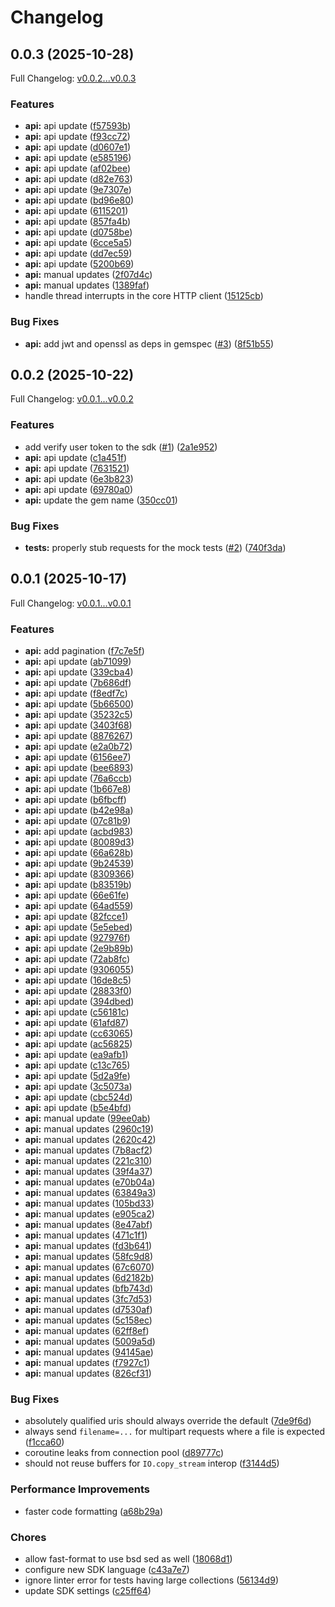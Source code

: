 # Changelog

## 0.0.3 (2025-10-28)

Full Changelog: [v0.0.2...v0.0.3](https://github.com/whopio/whopsdk-ruby/compare/v0.0.2...v0.0.3)

### Features

* **api:** api update ([f57593b](https://github.com/whopio/whopsdk-ruby/commit/f57593b8c663eb02087053b4afdae6a1cb3f0332))
* **api:** api update ([f93cc72](https://github.com/whopio/whopsdk-ruby/commit/f93cc72cb4ea4b88eb038ba1beb3e1b15abdeb71))
* **api:** api update ([d0607e1](https://github.com/whopio/whopsdk-ruby/commit/d0607e1e42b88416cb361b71c517ef8cb3d63086))
* **api:** api update ([e585196](https://github.com/whopio/whopsdk-ruby/commit/e585196705e29132831730fd7420b9ae008078c1))
* **api:** api update ([af02bee](https://github.com/whopio/whopsdk-ruby/commit/af02beef6674bafe3a06324ec028ad4aa373dc80))
* **api:** api update ([d82e763](https://github.com/whopio/whopsdk-ruby/commit/d82e76376492bbadfcf2076055efe159fe1910f8))
* **api:** api update ([9e7307e](https://github.com/whopio/whopsdk-ruby/commit/9e7307e336c1085c0e591c9783f61a5524a5fd64))
* **api:** api update ([bd96e80](https://github.com/whopio/whopsdk-ruby/commit/bd96e80107f6c07541c57a63a90a633af22728fc))
* **api:** api update ([6115201](https://github.com/whopio/whopsdk-ruby/commit/61152016923691ee1a5b779c1fff55137cce8bfc))
* **api:** api update ([857fa4b](https://github.com/whopio/whopsdk-ruby/commit/857fa4b486a7eca620fb007b2a49b6274999973c))
* **api:** api update ([d0758be](https://github.com/whopio/whopsdk-ruby/commit/d0758be1bc5d663f20615c010308320257055907))
* **api:** api update ([6cce5a5](https://github.com/whopio/whopsdk-ruby/commit/6cce5a50461c8f30523ca1b426d6119c030d4095))
* **api:** api update ([dd7ec59](https://github.com/whopio/whopsdk-ruby/commit/dd7ec595756131adb75a0b610973deb36944abec))
* **api:** api update ([5200b69](https://github.com/whopio/whopsdk-ruby/commit/5200b6950ee0ee7d76caf2bc41418733c57b46b7))
* **api:** manual updates ([2f07d4c](https://github.com/whopio/whopsdk-ruby/commit/2f07d4ce1da116b57bd84e864a351091ec76da19))
* **api:** manual updates ([1389faf](https://github.com/whopio/whopsdk-ruby/commit/1389faf501860796adc9672dd5fa69be895e95dd))
* handle thread interrupts in the core HTTP client ([15125cb](https://github.com/whopio/whopsdk-ruby/commit/15125cbe9bdfabe2dfe7877474dd2910ef20ac23))


### Bug Fixes

* **api:** add jwt and openssl as deps in gemspec ([#3](https://github.com/whopio/whopsdk-ruby/issues/3)) ([8f51b55](https://github.com/whopio/whopsdk-ruby/commit/8f51b55a3c9367312eac1f54e9b111766c68fded))

## 0.0.2 (2025-10-22)

Full Changelog: [v0.0.1...v0.0.2](https://github.com/whopio/whopsdk-ruby/compare/v0.0.1...v0.0.2)

### Features

* add verify user token to the sdk ([#1](https://github.com/whopio/whopsdk-ruby/issues/1)) ([2a1e952](https://github.com/whopio/whopsdk-ruby/commit/2a1e952fb4a42e83b66960d1a9d1b0c463a6bbac))
* **api:** api update ([c1a451f](https://github.com/whopio/whopsdk-ruby/commit/c1a451fa23e49d6fffbfa7f14855010fc6c59b82))
* **api:** api update ([7631521](https://github.com/whopio/whopsdk-ruby/commit/76315210f8b5470fb795215050cc7ab4e70bd40e))
* **api:** api update ([6e3b823](https://github.com/whopio/whopsdk-ruby/commit/6e3b823ecfa4c55bff3b4532864b9e78d8eb9f5b))
* **api:** api update ([69780a0](https://github.com/whopio/whopsdk-ruby/commit/69780a0352b9990ffa91ceaabf4aa630f8ca6966))
* **api:** update the gem name ([350cc01](https://github.com/whopio/whopsdk-ruby/commit/350cc019f142b908e342dc7f74c7626b01876904))


### Bug Fixes

* **tests:** properly stub requests for the mock tests ([#2](https://github.com/whopio/whopsdk-ruby/issues/2)) ([740f3da](https://github.com/whopio/whopsdk-ruby/commit/740f3daf9330c3d680264ce1a6cec72922540e38))

## 0.0.1 (2025-10-17)

Full Changelog: [v0.0.1...v0.0.1](https://github.com/whopio/whopsdk-ruby/compare/v0.0.1...v0.0.1)

### Features

* **api:** add pagination ([f7c7e5f](https://github.com/whopio/whopsdk-ruby/commit/f7c7e5f8ba9fc404b004e1f15eaa87a46ab268c9))
* **api:** api update ([ab71099](https://github.com/whopio/whopsdk-ruby/commit/ab71099746e93243dd9cbccbe0800d741661719e))
* **api:** api update ([339cba4](https://github.com/whopio/whopsdk-ruby/commit/339cba4d33b7eb17ad26af87cd240d973c8dfa75))
* **api:** api update ([7b686df](https://github.com/whopio/whopsdk-ruby/commit/7b686df4031e138f0e05da91e23596f53705ddcd))
* **api:** api update ([f8edf7c](https://github.com/whopio/whopsdk-ruby/commit/f8edf7cf77f573afdad898f361f6706f833d6aff))
* **api:** api update ([5b66500](https://github.com/whopio/whopsdk-ruby/commit/5b66500fb52998222e3805689a0c14577ee273cd))
* **api:** api update ([35232c5](https://github.com/whopio/whopsdk-ruby/commit/35232c5dde6ac99f5b9b4f86086632c4ad26dfe0))
* **api:** api update ([3403f68](https://github.com/whopio/whopsdk-ruby/commit/3403f687a93775444d0e5ab015b2e363b9dcdb43))
* **api:** api update ([8876267](https://github.com/whopio/whopsdk-ruby/commit/8876267627fef01ba935882f7f82cdc233e60b82))
* **api:** api update ([e2a0b72](https://github.com/whopio/whopsdk-ruby/commit/e2a0b72e26dc0186b8b43c354e26b687b2252702))
* **api:** api update ([6156ee7](https://github.com/whopio/whopsdk-ruby/commit/6156ee79bc0dc667a9faa0b5f08434383cb513bb))
* **api:** api update ([bee6893](https://github.com/whopio/whopsdk-ruby/commit/bee68934a3c161bfde4cd157f9dad01ec4e802d6))
* **api:** api update ([76a6ccb](https://github.com/whopio/whopsdk-ruby/commit/76a6ccb85eab10529c982790d0fd7fbaccab7251))
* **api:** api update ([1b667e8](https://github.com/whopio/whopsdk-ruby/commit/1b667e807a01abf9de80f55a1d532a5f69078d49))
* **api:** api update ([b6fbcff](https://github.com/whopio/whopsdk-ruby/commit/b6fbcff506001d6e999bd3dba184dd01b3564549))
* **api:** api update ([b42e98a](https://github.com/whopio/whopsdk-ruby/commit/b42e98a45c5b6709dd958cde70c05dc69047d5db))
* **api:** api update ([07c81b9](https://github.com/whopio/whopsdk-ruby/commit/07c81b9e80d06c8eab3a4ec56382192e943d66d4))
* **api:** api update ([acbd983](https://github.com/whopio/whopsdk-ruby/commit/acbd9834bd8f97fa1b7614eeeaf8c3728f872f01))
* **api:** api update ([80089d3](https://github.com/whopio/whopsdk-ruby/commit/80089d3d0d83f4ef1d07f3967b7ba8d4ec6effd9))
* **api:** api update ([66a628b](https://github.com/whopio/whopsdk-ruby/commit/66a628baa794e47da8fdd1e7672e76494dc0f5a2))
* **api:** api update ([9b24539](https://github.com/whopio/whopsdk-ruby/commit/9b245399930dedb67a2c5bf3de0b639779fb4f8a))
* **api:** api update ([8309366](https://github.com/whopio/whopsdk-ruby/commit/830936668f15a546b170285fff476f7ca05294bf))
* **api:** api update ([b83519b](https://github.com/whopio/whopsdk-ruby/commit/b83519be48cf00c58514b0b0882f8bd7dc7754c8))
* **api:** api update ([66e61fe](https://github.com/whopio/whopsdk-ruby/commit/66e61fe5c720b18892e0f5c955d84a3ed9fc51f4))
* **api:** api update ([64ad559](https://github.com/whopio/whopsdk-ruby/commit/64ad559db631ec116542da201f05e662181b2ebd))
* **api:** api update ([82fcce1](https://github.com/whopio/whopsdk-ruby/commit/82fcce1b580de07b1be286d38a5bd9b7b26597c6))
* **api:** api update ([5e5ebed](https://github.com/whopio/whopsdk-ruby/commit/5e5ebedf56034b2e4992b288687d48e5d550aaa8))
* **api:** api update ([927976f](https://github.com/whopio/whopsdk-ruby/commit/927976f5a0c306c56739f4ed515a27d6863c739b))
* **api:** api update ([2e9b89b](https://github.com/whopio/whopsdk-ruby/commit/2e9b89b5aff25b662666666a2e1c7d6537e9fc59))
* **api:** api update ([72ab8fc](https://github.com/whopio/whopsdk-ruby/commit/72ab8fc6fc5280b1fab8804f8c3a5a728d46bcf3))
* **api:** api update ([9306055](https://github.com/whopio/whopsdk-ruby/commit/9306055a9bd4c4c07731c7bf500406c5db0d34f8))
* **api:** api update ([16de8c5](https://github.com/whopio/whopsdk-ruby/commit/16de8c5fa2ec0eb4fcad6d00b2e29deb1036127e))
* **api:** api update ([28833f0](https://github.com/whopio/whopsdk-ruby/commit/28833f087afb3b1e309cabdb51f1501929117741))
* **api:** api update ([394dbed](https://github.com/whopio/whopsdk-ruby/commit/394dbed940926eb90f981cff2d7a72130a148cde))
* **api:** api update ([c56181c](https://github.com/whopio/whopsdk-ruby/commit/c56181c2c2ced6128220e851b0aa4211a24d393a))
* **api:** api update ([61afd87](https://github.com/whopio/whopsdk-ruby/commit/61afd878cbff8cdf11a9f3adb357842e9cc99d57))
* **api:** api update ([cc63065](https://github.com/whopio/whopsdk-ruby/commit/cc63065cae472b7b9363c3e0927f6d94c918fbbd))
* **api:** api update ([ac56825](https://github.com/whopio/whopsdk-ruby/commit/ac56825c311018c2150bff49821ab117f4a08f44))
* **api:** api update ([ea9afb1](https://github.com/whopio/whopsdk-ruby/commit/ea9afb13561d40b1598392846a28c144652b3460))
* **api:** api update ([c13c765](https://github.com/whopio/whopsdk-ruby/commit/c13c765f488080d4d4c841d272a50e23b020a3e5))
* **api:** api update ([5d2a9fe](https://github.com/whopio/whopsdk-ruby/commit/5d2a9fe486f67bd4606818a056951b8402e04fa3))
* **api:** api update ([3c5073a](https://github.com/whopio/whopsdk-ruby/commit/3c5073a379b383029824d8a189def747a7a3da4d))
* **api:** api update ([cbc524d](https://github.com/whopio/whopsdk-ruby/commit/cbc524de5061a65c28cddf6f93ec65dea42ca7f4))
* **api:** api update ([b5e4bfd](https://github.com/whopio/whopsdk-ruby/commit/b5e4bfd1bb3c5156b70ef9c75faaff0126c4b5ee))
* **api:** manual update ([99ee0ab](https://github.com/whopio/whopsdk-ruby/commit/99ee0ab53f8db4fed96d1553f1411e809f2023f9))
* **api:** manual updates ([2960c19](https://github.com/whopio/whopsdk-ruby/commit/2960c19529db6742099b5b8de3617cc61da40561))
* **api:** manual updates ([2620c42](https://github.com/whopio/whopsdk-ruby/commit/2620c426cfe87844094bdbb60098faf9b92761ae))
* **api:** manual updates ([7b8acf2](https://github.com/whopio/whopsdk-ruby/commit/7b8acf2ca666fe3d1c0e781ebd0da0e00a8e221b))
* **api:** manual updates ([221c310](https://github.com/whopio/whopsdk-ruby/commit/221c31018549e75c0106aef74ad16efd43ddfc4f))
* **api:** manual updates ([39f4a37](https://github.com/whopio/whopsdk-ruby/commit/39f4a37c2dec2bc0b8d7df61a49db8c997c9572f))
* **api:** manual updates ([e70b04a](https://github.com/whopio/whopsdk-ruby/commit/e70b04a49b65817cb84756226f39315349a6d56c))
* **api:** manual updates ([63849a3](https://github.com/whopio/whopsdk-ruby/commit/63849a37e1b0152998fc2746abcff5f6c329f961))
* **api:** manual updates ([105bd33](https://github.com/whopio/whopsdk-ruby/commit/105bd33ade836ba45bb349212799f252f6018d16))
* **api:** manual updates ([e905ca2](https://github.com/whopio/whopsdk-ruby/commit/e905ca27993975a1f920801325e08be233c35d30))
* **api:** manual updates ([8e47abf](https://github.com/whopio/whopsdk-ruby/commit/8e47abfd8a04b65b1e71e71d2adabfa8594eb78d))
* **api:** manual updates ([471c1f1](https://github.com/whopio/whopsdk-ruby/commit/471c1f1278bc9627214638d76183c2d3fa08c551))
* **api:** manual updates ([fd3b641](https://github.com/whopio/whopsdk-ruby/commit/fd3b641acba9c68f64eac508ab61a08ccc2e1476))
* **api:** manual updates ([58fc9d8](https://github.com/whopio/whopsdk-ruby/commit/58fc9d827a1600737ffb12b1cb3f1b9e90895f2e))
* **api:** manual updates ([67c6070](https://github.com/whopio/whopsdk-ruby/commit/67c60704f408c48dbcdb836c66d6c4343ba16cef))
* **api:** manual updates ([6d2182b](https://github.com/whopio/whopsdk-ruby/commit/6d2182ba272d08aeee8552514590935c1eae7e3f))
* **api:** manual updates ([bfb743d](https://github.com/whopio/whopsdk-ruby/commit/bfb743dc60d9c600a213d8ed4b3bdeca49c516c7))
* **api:** manual updates ([3fc7d53](https://github.com/whopio/whopsdk-ruby/commit/3fc7d536326c69a94b5c3d76afd39da4da671258))
* **api:** manual updates ([d7530af](https://github.com/whopio/whopsdk-ruby/commit/d7530af01fc2cc340bb2b35886a425a65ab76b85))
* **api:** manual updates ([5c158ec](https://github.com/whopio/whopsdk-ruby/commit/5c158ec014fdc446aae894afb16d974d9d6fcb3d))
* **api:** manual updates ([62ff8ef](https://github.com/whopio/whopsdk-ruby/commit/62ff8efc0e694594d431a115c7988a35cf96f4a5))
* **api:** manual updates ([5009a5d](https://github.com/whopio/whopsdk-ruby/commit/5009a5db850f7ecef9d99d80981ae158a96dc6eb))
* **api:** manual updates ([94145ae](https://github.com/whopio/whopsdk-ruby/commit/94145ae2557558afccff5c06436ba5833d04ec4c))
* **api:** manual updates ([f7927c1](https://github.com/whopio/whopsdk-ruby/commit/f7927c188f4aaf7efc77d3862fd515b090ad0e7d))
* **api:** manual updates ([826cf31](https://github.com/whopio/whopsdk-ruby/commit/826cf31bc0d03c9b3232147d30e1d3e94efa6433))


### Bug Fixes

* absolutely qualified uris should always override the default ([7de9f6d](https://github.com/whopio/whopsdk-ruby/commit/7de9f6d753f692a703b9e16ae1956968fdc758d6))
* always send `filename=...` for multipart requests where a file is expected ([f1cca60](https://github.com/whopio/whopsdk-ruby/commit/f1cca60062d768f944e4e3bb755d44e14c2f2e98))
* coroutine leaks from connection pool ([d89777c](https://github.com/whopio/whopsdk-ruby/commit/d89777ca21cefdbe8db32c634e453acb0805da22))
* should not reuse buffers for `IO.copy_stream` interop ([f3144d5](https://github.com/whopio/whopsdk-ruby/commit/f3144d512b75c604a066eddfd4a4e608be1c8f6f))


### Performance Improvements

* faster code formatting ([a68b29a](https://github.com/whopio/whopsdk-ruby/commit/a68b29a074f87c35c78bc969286f59e242d9020a))


### Chores

* allow fast-format to use bsd sed as well ([18068d1](https://github.com/whopio/whopsdk-ruby/commit/18068d165bd3b1bd4295629184b5eb80c6ad281c))
* configure new SDK language ([c43a7e7](https://github.com/whopio/whopsdk-ruby/commit/c43a7e751709346bd1c11a769170e7b7b834552b))
* ignore linter error for tests having large collections ([56134d9](https://github.com/whopio/whopsdk-ruby/commit/56134d97851a73e7ad980a230feb6d48faf96447))
* update SDK settings ([c25ff64](https://github.com/whopio/whopsdk-ruby/commit/c25ff6401a73ae01410eed5ff86067913dac8514))
